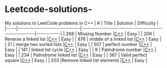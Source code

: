 # Leetcode-solutions-
My solutions to LeetCode problems in C++
| #   | Title                   | Solution                                              | Difficulty |
|-----|-------------------------------|-------------------------------------------------------|------------|
| 268 | Missing Number                |[C++](./268-%20missing%20number.cpp)                   | Easy       |
| 206 | Reverse a linked list         |[C++](206-%20Reverse%20linked%20list.cpp)              | Easy       |
| 876 | middle of a linked list       |[C++](876-%20Middle%20of%20the%20linked%20list.cpp)    | Easy       |
| 21  | merge two sorted lists        |[C++](21-%20Merge%20two%20sorted%20lists.cpp)          | Easy       |
| 507 | perfect number                |[C++](507-%20Perfect%20number.cpp)                     | Easy       |
| 141 | linked list cycle             |[C++](141-%20Linked%20list%20cycle.cpp)                | Easy       |
| 9   | Palindrome number             |[C++](9-%20Palindrome%20number.cpp)                    | Easy       |
| 234 | Palindrome linked list        |[C++](234-%20Palindrome%20linked%20list.cpp)           | Easy       |
| 367 | Valid perfect square          |[C++](367-%20Valid%20perfect%20square.cpp)             | Easy       |
| 203 |Remove linked list elements    |[C++](203-Remove%20linked%20list%20elements)           | Easy       |
